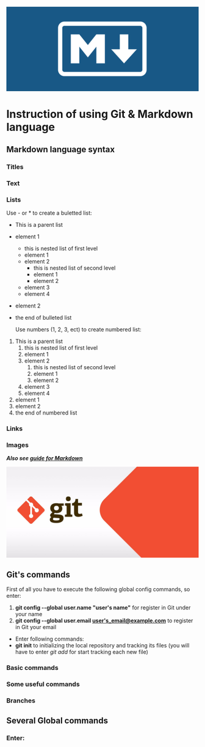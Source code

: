 ![logo](resource\md.png)

# Instruction of using Git & Markdown language

## Markdown language syntax

### Titles

### Text

### Lists

Use - or \* to create a buletted list:

-   This is a parent list
- element 1
    -   this is nested list of first level
    -   element 1
    -   element 2
        -   this is nested list of second level
        -   element 1
        -   element 2
    - element 3
    - element 4
- element 2
-   the end of bulleted list

    Use numbers (1, 2, 3, ect) to create numbered list:

1. This is a parent list
    1. this is nested list of first level
    2. element 1
    3. element 2
        1. this is nested list of second level
        2. element 1
        3. element 2
    3. element 3
    4. element 4
2. element 1
3. element 2
4. the end of numbered list

### Links

### Images

**_Also see [guide for Markdown](https://docs.microsoft.com/ru-ru/contribute/markdown-reference)_**

![logo](resource\git.jpg)

## Git's commands

First of all you have to execute the following global config commands, so enter:

1. **git config --global user.name "user's name"** for register in Git under your name
2. **git config --global user.email <user's_email@example.com>** to register in Git your email

-   Enter following commands:
-   **git init** to initializing the local repository and tracking its files (you will have to enter _git add_ for start tracking each new file)

### Basic commands

### Some useful commands

### Branches

###

## Several Global commands

### Enter:
